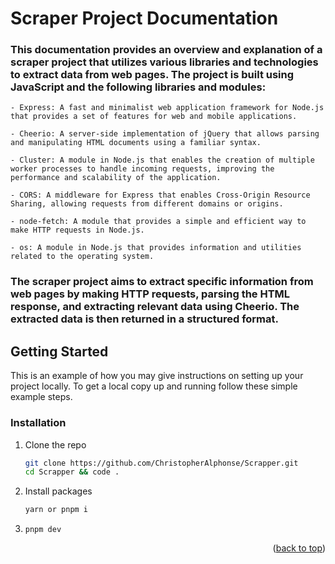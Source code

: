 # Scraper Project Documentation

### This documentation provides an overview and explanation of a scraper project that utilizes various libraries and technologies to extract data from web pages. The project is built using JavaScript and the following libraries and modules:

    - Express: A fast and minimalist web application framework for Node.js that provides a set of features for web and mobile applications.

    - Cheerio: A server-side implementation of jQuery that allows parsing and manipulating HTML documents using a familiar syntax.

    - Cluster: A module in Node.js that enables the creation of multiple worker processes to handle incoming requests, improving the performance and scalability of the application.

    - CORS: A middleware for Express that enables Cross-Origin Resource Sharing, allowing requests from different domains or origins.

    - node-fetch: A module that provides a simple and efficient way to make HTTP requests in Node.js.

    - os: A module in Node.js that provides information and utilities related to the operating system.

### The scraper project aims to extract specific information from web pages by making HTTP requests, parsing the HTML response, and extracting relevant data using Cheerio. The extracted data is then returned in a structured format.



## Getting Started

This is an example of how you may give instructions on setting up your project locally.
To get a local copy up and running follow these simple example steps.

 
### Installation

1. Clone the repo
   ```sh
   git clone https://github.com/ChristopherAlphonse/Scrapper.git
   cd Scrapper && code .
   ```
2. Install packages
   ```sh
   yarn or pnpm i
   ```
3. ``` pnpm dev ```

<p align="right">(<a href="#readme-top">back to top</a>)</p>
